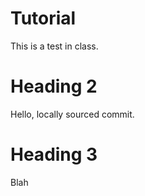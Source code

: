 # Tutorial

This is a test in class.

# Heading 2

Hello, locally sourced commit.

# Heading 3

Blah
